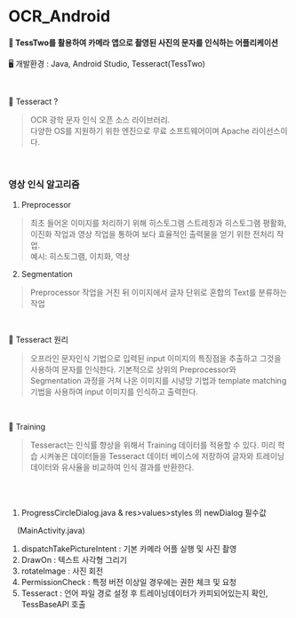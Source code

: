 # OCR_Android

#### 📢 TessTwo를 활용하여 카메라 앱으로 촬영된 사진의 문자를 인식하는 어플리케이션
🖥️ 개발환경 : Java, Android Studio, Tesseract(TessTwo)  

<br>

📜 Tesseract ?
> OCR 광학 문자 인식 오픈 소스 라이브러리.    
> 다양한 OS를 지원하기 위한 엔진으로 무료 소프트웨어이며 Apache 라이선스이다.

<br>

### 영상 인식 알고리즘
1. Preprocessor
> 최초 들어온 이미지를 처리하기 위해 히스토그램 스트레칭과 히스토그램 평활화, 이진화 작업과 영상 작업을 통하여 보다 효율적인 출력물을 얻기 위한 전처리 작업.   
> 예시: 히스토그램, 이치화, 역상
2. Segmentation
> Preprocessor 작업을 거친 뒤 이미지에서 글자 단위로 혼합의 Text를 분류하는 작업

<br>

📜 Tesseract 원리
> 오프라인 문자인식 기법으로 입력된 input 이미지의 특징점을 추출하고 그것을 사용하여 문자를 인식한다.
> 기본적으로 상위의 Preprocessor와 Segmentation 과정을 거쳐 나온 이미지를 시녕망 기법과 template matching 기법을 사용하여 input 이미지를 인식하고 출력한다.

<br>

📜 Training
> Tesseract는 인식률 향상을 위해서  Training 데이터를 적용할 수 있다.
> 미리 학습 시켜놓은 데이터들을 Tesseract 데이터 베이스에 저장하여 글자와 트레이닝 데이터와 유사율을 비교하여 인식 결과를 반환한다.

<br><br>

1. ProgressCircleDialog.java & res>values>styles 의 newDialog 필수값

&nbsp;&nbsp;&nbsp; (MainActivity.java)
1. dispatchTakePictureIntent : 기본 카메라 어플 실행 및 사진 촬영
2. DrawOn : 텍스트 사각형 그리기
3. rotateImage : 사진 회전
4. PermissionCheck : 특정 버전 이상일 경우에는 권한 체크 및 요청 
5. Tesseract : 언어 파일 경로 설정 후 트레이닝데이터가 카피되어있는지 확인, TessBaseAPI 호출


